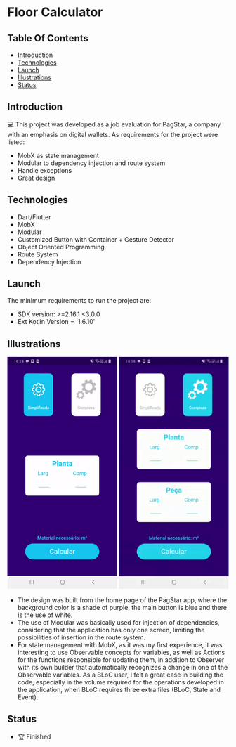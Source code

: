 # Floor Calculator

## Table Of Contents
* [Introduction](#introduction)
* [Technologies](#technologies)
* [Launch](#launch)
* [Illustrations](#illustrations)
* [Status](#status)

## Introduction
💻 This project was developed as a job evaluation for PagStar, a company with an emphasis on digital wallets. As requirements for the project were listed:
  - MobX as state management
  - Modular to dependency injection and route system
  - Handle exceptions
  - Great design

## Technologies
- Dart/Flutter
- MobX
- Modular
- Customized Button with Container + Gesture Detector
- Object Oriented Programming
- Route System
- Dependency Injection

## Launch
The minimum requirements to run the project are:
- SDK version: >=2.16.1 <3.0.0
- Ext Kotlin Version = '1.6.10'

## Illustrations

<p align="center">
<img src="https://github.com/Bruno-Klemz/Floor-calculator/blob/develop/apresentation_assets/apresentationPagStartVideo1GIF.gif" 
     width="250" 
     height="527.778" > <img src="https://github.com/Bruno-Klemz/Floor-calculator/blob/develop/apresentation_assets/apresentationPagStartVideo2GIF.gif" 
     width="250" 
     height="527.778" />
  </p>
  
- The design was built from the home page of the PagStar app, where the background color is a shade of purple, the main button is blue and there is the use of white.
- The use of Modular was basically used for injection of dependencies, considering that the application has only one screen, limiting the possibilities of insertion in the route system.
- For state management with MobX, as it was my first experience, it was interesting to use Observable concepts for variables, as well as Actions for the functions responsible for updating them, in addition to Observer with its own builder that automatically recognizes a change in one of the Observable variables. As a BLoC user, I felt a great ease in building the code, especially in the volume required for the operations developed in the application, when BLoC requires three extra files (BLoC, State and Event).

## Status
- 🏆 Finished 
